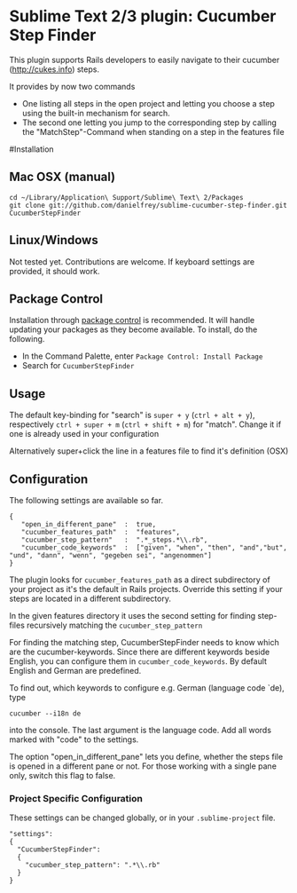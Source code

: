 # Sublime Text 2/3 plugin: Cucumber Step Finder

This plugin supports Rails developers to easily navigate to their cucumber (http://cukes.info) steps.

It provides by now two commands

* One listing all steps in the open project and letting you choose
a step using the built-in mechanism for search.
* The second one letting you jump to the corresponding step by calling the "MatchStep"-Command when standing
on a step in the features file

#Installation
## Mac OSX (manual)
    cd ~/Library/Application\ Support/Sublime\ Text\ 2/Packages
    git clone git://github.com/danielfrey/sublime-cucumber-step-finder.git CucumberStepFinder

## Linux/Windows
Not tested yet. Contributions are welcome. If keyboard settings are provided, it should work.

## Package Control
Installation through [package control](http://wbond.net/sublime_packages/package_control) is recommended. It will handle updating your packages as they become available. To install, do the following.

* In the Command Palette, enter `Package Control: Install Package`
* Search for `CucumberStepFinder`

## Usage
The default key-binding for "search" is `super + y` (`ctrl + alt + y`), respectively
`ctrl + super + m` (`ctrl + shift + m`) for "match".
Change it if one is already used in your configuration

Alternatively super+click the line in a features file to find it's definition (OSX)

## Configuration
The following settings are available so far.

    {
       "open_in_different_pane"  :  true,
       "cucumber_features_path"  :  "features",
       "cucumber_step_pattern"   :  ".*_steps.*\\.rb",
       "cucumber_code_keywords"  :  ["given", "when", "then", "and","but", "und", "dann", "wenn", "gegeben sei", "angenommen"]
    }

The plugin looks for `cucumber_features_path` as a direct subdirectory of your project as it's the default in Rails projects. Override this setting if your steps are located in a different subdirectory.

In the given features directory it uses the second setting for finding step-files recursively matching the `cucumber_step_pattern`

For finding the matching step, CucumberStepFinder needs to know which are the cucumber-keywords. Since there are different keywords beside English, you can configure them in `cucumber_code_keywords`.
By default English and German are predefined.

To find out, which keywords to configure e.g. German (language code `de),
type

    cucumber --i18n de

 into the console. The last argument is the language code.
 Add all words marked with "code" to the settings.

The option "open_in_different_pane" lets you define, whether the steps file is opened in a different pane or not. For those working with a single pane only, switch this flag to false.

### Project Specific Configuration
These settings can be changed globally, or in your `.sublime-project` file.

    "settings":
    {
      "CucumberStepFinder":
      {
        "cucumber_step_pattern": ".*\\.rb"
      }
    }
